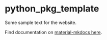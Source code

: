 # python_pkg_template

Some sample text for the website.

Find documentation on [material-mkdocs here](https://squidfunk.github.io/mkdocs-material/).
